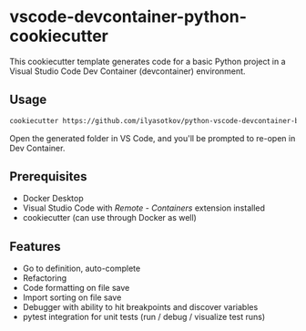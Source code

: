 # vscode-devcontainer-python-cookiecutter

This cookiecutter template generates code for a basic Python project in a Visual Studio Code Dev Container (devcontainer) environment.

## Usage

```sh
cookiecutter https://github.com/ilyasotkov/python-vscode-devcontainer-bootstrap
```

Open the generated folder in VS Code, and you'll be prompted to re-open in Dev Container.

## Prerequisites

- Docker Desktop
- Visual Studio Code with *Remote - Containers* extension installed
- cookiecutter (can use through Docker as well)

## Features

- Go to definition, auto-complete
- Refactoring
- Code formatting on file save
- Import sorting on file save
- Debugger with ability to hit breakpoints and discover variables
- pytest integration for unit tests (run / debug / visualize test runs)
